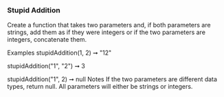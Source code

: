 ### Stupid Addition

Create a function that takes two parameters and, if both parameters are strings, add them as if they were integers or if the two parameters are integers, concatenate them.

Examples
stupidAddition(1, 2) ➞ "12"

stupidAddition("1", "2") ➞ 3

stupidAddition("1", 2) ➞ null
Notes
If the two parameters are different data types, return null.
All parameters will either be strings or integers.
